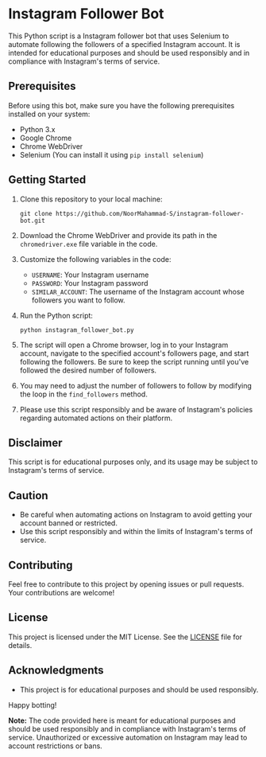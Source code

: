 
# Instagram Follower Bot

This Python script is a Instagram follower bot that uses Selenium to automate following the followers of a specified Instagram account. 
It is intended for educational purposes and should be used responsibly and in compliance with Instagram's terms of service.

## Prerequisites

Before using this bot, make sure you have the following prerequisites installed on your system:

- Python 3.x
- Google Chrome
- Chrome WebDriver
- Selenium (You can install it using `pip install selenium`)

## Getting Started

1. Clone this repository to your local machine:

   ```
   git clone https://github.com/NoorMahammad-S/instagram-follower-bot.git
   ```

2. Download the Chrome WebDriver and provide its path in the `chromedriver.exe` file variable in the code.

3. Customize the following variables in the code:
   - `USERNAME`: Your Instagram username
   - `PASSWORD`: Your Instagram password
   - `SIMILAR_ACCOUNT`: The username of the Instagram account whose followers you want to follow.

4. Run the Python script:

   ```
   python instagram_follower_bot.py
   ```

5. The script will open a Chrome browser, log in to your Instagram account, navigate to the specified account's followers page, and start following the followers. Be sure to keep the script running until you've followed the desired number of followers.

6. You may need to adjust the number of followers to follow by modifying the loop in the `find_followers` method.

7. Please use this script responsibly and be aware of Instagram's policies regarding automated actions on their platform.

## Disclaimer

This script is for educational purposes only, and its usage may be subject to Instagram's terms of service. 

## Caution

- Be careful when automating actions on Instagram to avoid getting your account banned or restricted.
- Use this script responsibly and within the limits of Instagram's terms of service.

## Contributing

Feel free to contribute to this project by opening issues or pull requests. Your contributions are welcome!

## License

This project is licensed under the MIT License. See the [LICENSE](LICENSE) file for details.

## Acknowledgments

- This project is for educational purposes and should be used responsibly.

Happy botting!

**Note:** The code provided here is meant for educational purposes and should be used responsibly and in compliance with Instagram's terms of service. 
Unauthorized or excessive automation on Instagram may lead to account restrictions or bans.
